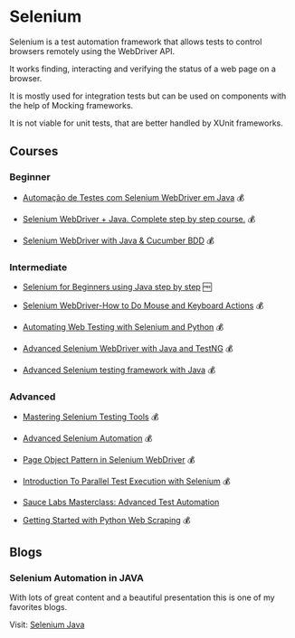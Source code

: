 # Selenium

Selenium is a test automation framework that allows tests to control browsers remotely using the WebDriver API.

It works finding, interacting and verifying the status of a web page on a browser.

It is mostly used for integration tests but can be used on components with the help of Mocking frameworks.

It is not viable for unit tests, that are better handled by XUnit frameworks.

## Courses

### Beginner

- [Automação de Testes com Selenium WebDriver em Java](https://www.udemy.com/course/automacao-de-testes-com-selenium-webdriver-em-java/) 💰

- [Selenium WebDriver + Java. Complete step by step course.](https://www.udemy.com/course/selenium-webdriver-java-complete-step-by-step-course/) 💰

- [Selenium WebDriver with Java & Cucumber BDD](https://www.udemy.com/course/automate-tests-using-selenium-webdriver-with-java-cucumber/) 💰

### Intermediate

- [Selenium for Beginners using Java step by step](https://www.udemy.com/course/selenium-using-java-for-automation-test-development/) 🆓

- [Selenium WebDriver-How to Do Mouse and Keyboard Actions](https://www.udemy.com/course/selenium-webdriver-how-to-do-mouse-and-keyboard-actions/) 💰

- [Automating Web Testing with Selenium and Python](https://www.udemy.com/course/automating-web-testing-with-selenium-and-python/) 💰

- [Advanced Selenium WebDriver with Java and TestNG](https://www.udemy.com/course/advanced-selenium-webdriver/) 💰

- [Advanced Selenium testing framework with Java](https://www.udemy.com/course/selenium-webdriver-test-framework-from-scratch/) 💰

### Advanced

- [Mastering Selenium Testing Tools](https://www.udemy.com/course/mastering-selenium-testing-tools/) 💰

- [Advanced Selenium Automation](https://www.udemy.com/course/advanced-selenium-automation/) 💰

- [Page Object Pattern in Selenium WebDriver](https://www.udemy.com/course/selenium-webdriver-page-objects/) 💰

- [Introduction To Parallel Test Execution with Selenium](https://www.udemy.com/course/parallel-test-execution/) 💰

- [Sauce Labs Masterclass: Advanced Test Automation](https://www.udemy.com/course/sauce-labs/)

- [Getting Started with Python Web Scraping](https://www.udemy.com/course/getting-started-with-python-web-scraping/) 💰

## Blogs

### Selenium Automation in JAVA

With lots of great content and a beautiful presentation this is one of my favorites blogs.

Visit: [Selenium Java](https://seleniumjava.com/)
